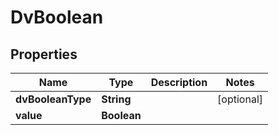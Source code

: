 # DvBoolean

## Properties
Name | Type | Description | Notes
------------ | ------------- | ------------- | -------------
**dvBooleanType** | **String** |  |  [optional]
**value** | **Boolean** |  | 
